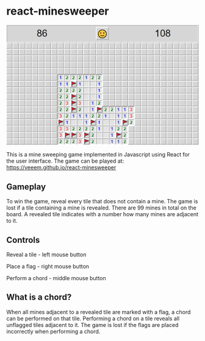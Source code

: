 # react-minesweeper

![](screenshot.png)

This is a mine sweeping game implemented in Javascript using React for
the user interface. The game can be played at:
https://veeem.github.io/react-minesweeper

## Gameplay

To win the game, reveal every tile that does not contain a mine. The
game is lost if a tile containing a mine is revealed. There are 99
mines in total on the board. A revealed tile indicates with a number
how many mines are adjacent to it.

## Controls

Reveal a tile - left mouse button

Place a flag - right mouse button

Perform a chord - middle mouse button

## What is a chord?

When all mines adjacent to a revealed tile are marked with a flag, a
chord can be performed on that tile. Performing a chord on a tile
reveals all unflagged tiles adjacent to it. The game is lost if the
flags are placed incorrectly when performing a chord.
